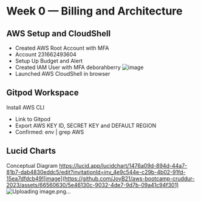 # Week 0 — Billing and Architecture
## AWS Setup and CloudShell
+ Created AWS Root Account with MFA
+ Account 231662493604
+ Setup Up Budget and Alert
+ Created IAM User with MFA deborahberry
![image](https://github.com/JoyB21/aws-bootcamp-cruddur-2023/assets/66560630/58fa9d89-430c-40d6-a96c-eb5990c83c1b)
+ Launched AWS CloudShell in browser
## Gitpod Workspace
  Install AWS CLI
  + Link to Gitpod
  + Export AWS KEY ID, SECRET KEY and DEFAULT REGION
  + Confirmed:  env | grep AWS
## Lucid Charts
Conceptual Diagram
https://lucid.app/lucidchart/1476a09d-894d-44a7-81b7-dab4830eddc5/edit?invitationId=inv_4e9c544e-c29b-4b02-91fd-15ea7dfdcb49![image](https://github.com/JoyB21/aws-bootcamp-cruddur-2023/assets/66560630/5e46130c-9032-4de7-9d7b-09a41c94f301)
![Uploading image.png…]()

